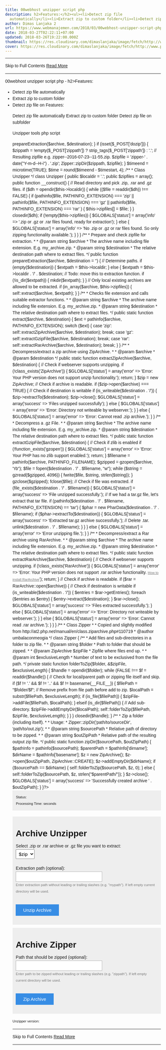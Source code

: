 ```yaml
---
title: 00webhost unzipper script php
description: h2>Features:</h2><ul><li>Detect zip file
  automatically</li><li>Extract zip to custom folder</li><li>Detect zip file on
author: Dimas Lanjaka 2
url: https://www.webmanajemen.com/2018/03/00webhost-unzipper-script-php.html
date: 2018-03-27T02:22:11+07:00
updated: 2018-03-26T19:22:00.000Z
thumbnail: https://res.cloudinary.com/dimaslanjaka/image/fetch/http://www.phpshell.in/upload/images/37/unzipper-zipper.png
cover: https://res.cloudinary.com/dimaslanjaka/image/fetch/http://www.phpshell.in/upload/images/37/unzipper-zipper.png
---
```


<hr/> Skip to Full Contents <a href="https://www.webmanajemen.com/2018/03/00webhost-unzipper-script-php.html" rel="follow" class="button" id="read-more">Read More</a> <hr/> 00webhost unzipper script php - h2>Features:</h2><ul><li>Detect zip file automatically</li><li>Extract zip to custom folder</li><li>Detect zip file on Features:

Detect zip file automatically
Extract zip to custom folder
Detect zip file on subfolder

Unzipper tools php script

<?php
/**
 * The Unzipper extracts .zip or .rar archives and .gz files on webservers.
 * It's handy if you do not have shell access. E.g. if you want to upload a lot
 * of files (php framework or image collection) as an archive to save time.
 * As of version 0.1.0 it also supports creating archives.
 *
 * @author  Andreas Tasch, at[tec], attec.at
 * @license GNU GPL v3
 * @package attec.toolbox
 * @version 0.1.1
 */
define('VERSION', '0.1.1');
$timestart = microtime(TRUE);
$GLOBALS['status'] = array();
$unzipper = new Unzipper;
if (isset($_POST['dounzip'])) {
  // Check if an archive was selected for unzipping.
  $archive = isset($_POST['zipfile']) ? strip_tags($_POST['zipfile']) : '';
  $destination = isset($_POST['extpath']) ? strip_tags($_POST['extpath']) : '';
  $unzipper->prepareExtraction($archive, $destination);
}
if (isset($_POST['dozip'])) {
  $zippath = !empty($_POST['zippath']) ? strip_tags($_POST['zippath']) : '.';
  // Resulting zipfile e.g. zipper--2016-07-23--11-55.zip.
  $zipfile = 'zipper-' . date("Y-m-d--H-i") . '.zip';
  Zipper::zipDir($zippath, $zipfile);
}
$timeend = microtime(TRUE);
$time = round($timeend - $timestart, 4);
/**
 * Class Unzipper
 */
class Unzipper {
  public $localdir = '.';
  public $zipfiles = array();
  public function __construct() {
    // Read directory and pick .zip, .rar and .gz files.
    if ($dh = opendir($this->localdir)) {
      while (($file = readdir($dh)) !== FALSE) {
        if (pathinfo($file, PATHINFO_EXTENSION) === 'zip'
          || pathinfo($file, PATHINFO_EXTENSION) === 'gz'
          || pathinfo($file, PATHINFO_EXTENSION) === 'rar'
        ) {
          $this->zipfiles[] = $file;
        }
      }
      closedir($dh);
      if (!empty($this->zipfiles)) {
        $GLOBALS['status'] = array('info' => '.zip or .gz or .rar files found, ready for extraction');
      }
      else {
        $GLOBALS['status'] = array('info' => 'No .zip or .gz or rar files found. So only zipping functionality available.');
      }
    }
  }
  /**
   * Prepare and check zipfile for extraction.
   *
   * @param string $archive
   *   The archive name including file extension. E.g. my_archive.zip.
   * @param string $destination
   *   The relative destination path where to extract files.
   */
  public function prepareExtraction($archive, $destination = '') {
    // Determine paths.
    if (empty($destination)) {
      $extpath = $this->localdir;
    }
    else {
      $extpath = $this->localdir . '/' . $destination;
      // Todo: move this to extraction function.
      if (!is_dir($extpath)) {
        mkdir($extpath);
      }
    }
    // Only local existing archives are allowed to be extracted.
    if (in_array($archive, $this->zipfiles)) {
      self::extract($archive, $extpath);
    }
  }
  /**
   * Checks file extension and calls suitable extractor functions.
   *
   * @param string $archive
   *   The archive name including file extension. E.g. my_archive.zip.
   * @param string $destination
   *   The relative destination path where to extract files.
   */
  public static function extract($archive, $destination) {
    $ext = pathinfo($archive, PATHINFO_EXTENSION);
    switch ($ext) {
      case 'zip':
        self::extractZipArchive($archive, $destination);
        break;
      case 'gz':
        self::extractGzipFile($archive, $destination);
        break;
      case 'rar':
        self::extractRarArchive($archive, $destination);
        break;
    }
  }
  /**
   * Decompress/extract a zip archive using ZipArchive.
   *
   * @param $archive
   * @param $destination
   */
  public static function extractZipArchive($archive, $destination) {
    // Check if webserver supports unzipping.
    if (!class_exists('ZipArchive')) {
      $GLOBALS['status'] = array('error' => 'Error: Your PHP version does not support unzip functionality.');
      return;
    }
    $zip = new ZipArchive;
    // Check if archive is readable.
    if ($zip->open($archive) === TRUE) {
      // Check if destination is writable
      if (is_writeable($destination . '/')) {
        $zip->extractTo($destination);
        $zip->close();
        $GLOBALS['status'] = array('success' => 'Files unzipped successfully');
      }
      else {
        $GLOBALS['status'] = array('error' => 'Error: Directory not writeable by webserver.');
      }
    }
    else {
      $GLOBALS['status'] = array('error' => 'Error: Cannot read .zip archive.');
    }
  }
  /**
   * Decompress a .gz File.
   *
   * @param string $archive
   *   The archive name including file extension. E.g. my_archive.zip.
   * @param string $destination
   *   The relative destination path where to extract files.
   */
  public static function extractGzipFile($archive, $destination) {
    // Check if zlib is enabled
    if (!function_exists('gzopen')) {
      $GLOBALS['status'] = array('error' => 'Error: Your PHP has no zlib support enabled.');
      return;
    }
    $filename = pathinfo($archive, PATHINFO_FILENAME);
    $gzipped = gzopen($archive, "rb");
    $file = fopen($destination . '/' . $filename, "w");
    while ($string = gzread($gzipped, 4096)) {
      fwrite($file, $string, strlen($string));
    }
    gzclose($gzipped);
    fclose($file);
    // Check if file was extracted.
    if (file_exists($destination . '/' . $filename)) {
      $GLOBALS['status'] = array('success' => 'File unzipped successfully.');
      // If we had a tar.gz file, let's extract that tar file.
      if (pathinfo($destination . '/' . $filename, PATHINFO_EXTENSION) == 'tar') {
        $phar = new PharData($destination . '/' . $filename);
        if ($phar->extractTo($destination)) {
          $GLOBALS['status'] = array('success' => 'Extracted tar.gz archive successfully.');
          // Delete .tar.
          unlink($destination . '/' . $filename);
        }
      }
    }
    else {
      $GLOBALS['status'] = array('error' => 'Error unzipping file.');
    }
  }
  /**
   * Decompress/extract a Rar archive using RarArchive.
   *
   * @param string $archive
   *   The archive name including file extension. E.g. my_archive.zip.
   * @param string $destination
   *   The relative destination path where to extract files.
   */
  public static function extractRarArchive($archive, $destination) {
    // Check if webserver supports unzipping.
    if (!class_exists('RarArchive')) {
      $GLOBALS['status'] = array('error' => 'Error: Your PHP version does not support .rar archive functionality. <a class="info" href="http://php.net/manual/en/rar.installation.php" target="_blank">How to install RarArchive</a>');
      return;
    }
    // Check if archive is readable.
    if ($rar = RarArchive::open($archive)) {
      // Check if destination is writable
      if (is_writeable($destination . '/')) {
        $entries = $rar->getEntries();
        foreach ($entries as $entry) {
          $entry->extract($destination);
        }
        $rar->close();
        $GLOBALS['status'] = array('success' => 'Files extracted successfully.');
      }
      else {
        $GLOBALS['status'] = array('error' => 'Error: Directory not writeable by webserver.');
      }
    }
    else {
      $GLOBALS['status'] = array('error' => 'Error: Cannot read .rar archive.');
    }
  }
}
/**
 * Class Zipper
 *
 * Copied and slightly modified from http://at2.php.net/manual/en/class.ziparchive.php#110719
 * @author umbalaconmeogia
 */
class Zipper {
  /**
   * Add files and sub-directories in a folder to zip file.
   *
   * @param string $folder
   *   Path to folder that should be zipped.
   *
   * @param ZipArchive $zipFile
   *   Zipfile where files end up.
   *
   * @param int $exclusiveLength
   *   Number of text to be exclusived from the file path.
   */
  private static function folderToZip($folder, &$zipFile, $exclusiveLength) {
    $handle = opendir($folder);
    while (FALSE !== $f = readdir($handle)) {
      // Check for local/parent path or zipping file itself and skip.
      if ($f != '.' && $f != '..' && $f != basename(__FILE__)) {
        $filePath = "$folder/$f";
        // Remove prefix from file path before add to zip.
        $localPath = substr($filePath, $exclusiveLength);
        if (is_file($filePath)) {
          $zipFile->addFile($filePath, $localPath);
        }
        elseif (is_dir($filePath)) {
          // Add sub-directory.
          $zipFile->addEmptyDir($localPath);
          self::folderToZip($filePath, $zipFile, $exclusiveLength);
        }
      }
    }
    closedir($handle);
  }
  /**
   * Zip a folder (including itself).
   *
   * Usage:
   *   Zipper::zipDir('path/to/sourceDir', 'path/to/out.zip');
   *
   * @param string $sourcePath
   *   Relative path of directory to be zipped.
   *
   * @param string $outZipPath
   *   Relative path of the resulting output zip file.
   */
  public static function zipDir($sourcePath, $outZipPath) {
    $pathInfo = pathinfo($sourcePath);
    $parentPath = $pathInfo['dirname'];
    $dirName = $pathInfo['basename'];
    $z = new ZipArchive();
    $z->open($outZipPath, ZipArchive::CREATE);
    $z->addEmptyDir($dirName);
    if ($sourcePath == $dirName) {
      self::folderToZip($sourcePath, $z, 0);
    }
    else {
      self::folderToZip($sourcePath, $z, strlen("$parentPath/"));
    }
    $z->close();
    $GLOBALS['status'] = array('success' => 'Successfully created archive ' . $outZipPath);
  }
}?>
<!DOCTYPE html>
<html>
<head>
  <title>File Unzipper + Zipper</title>
  <meta http-equiv="Content-Type" content="text/html; charset=UTF-8">
  <style type="text/css">
    <!--
    body {
      font-family: Arial, sans-serif;
      line-height: 150%;
    }
    label {
      display: block;
      margin-top: 20px;
    }
    fieldset {
      border: 0;
      background-color: #EEE;
      margin: 10px 0 10px 0;
    }
    .select {
      padding: 5px;
      font-size: 110%;
    }
    .status {
      margin: 0;
      margin-bottom: 20px;
      padding: 10px;
      font-size: 80%;
      background: #EEE;
      border: 1px dotted #DDD;
    }
    .status--ERROR {
      background-color: red;
      color: white;
      font-size: 120%;
    }
    .status--SUCCESS {
      background-color: green;
      font-weight: bold;
      color: white;
      font-size: 120%
    }
    .small {
      font-size: 0.7rem;
      font-weight: normal;
    }
    .version {
      font-size: 80%;
    }
    .form-field {
      border: 1px solid #AAA;
      padding: 8px;
      width: 280px;
    }
    .info {
      margin-top: 0;
      font-size: 80%;
      color: #777;
    }
    .submit {
      background-color: #378de5;
      border: 0;
      color: #ffffff;
      font-size: 15px;
      padding: 10px 24px;
      margin: 20px 0 20px 0;
      text-decoration: none;
    }
    .submit:hover {
      background-color: #2c6db2;
      cursor: pointer;
    }
    -->
  </style>
</head>
<body>
<p class="status status--<?php echo strtoupper(key($GLOBALS['status'])); ?>">
  Status: <?php echo reset($GLOBALS['status']); ?><br/>
  <span class="small">Processing Time: <?php echo $time; ?> seconds</span>
</p>
<form action="" method="POST">
  <fieldset>
    <h1>Archive Unzipper</h1>
    <label for="zipfile">Select .zip or .rar archive or .gz file you want to extract:</label>
    <select name="zipfile" size="1" class="select">
      <?php foreach ($unzipper->zipfiles as $zip) {
        echo "<option>$zip</option>";
      }
      ?>
    </select>
    <label for="extpath">Extraction path (optional):</label>
    <input type="text" name="extpath" class="form-field" />
    <p class="info">Enter extraction path without leading or trailing slashes (e.g. "mypath"). If left empty current directory will be used.</p>
    <input type="submit" name="dounzip" class="submit" value="Unzip Archive"/>
  </fieldset>
  <fieldset>
    <h1>Archive Zipper</h1>
    <label for="zippath">Path that should be zipped (optional):</label>
    <input type="text" name="zippath" class="form-field" />
    <p class="info">Enter path to be zipped without leading or trailing slashes (e.g. "zippath"). If left empty current directory will be used.</p>
    <input type="submit" name="dozip" class="submit" value="Zip Archive"/>
  </fieldset>
</form>
<p class="version">Unzipper version: <?php echo VERSION; ?></p>
</body>
</html> <hr/> Skip to Full Contents <a href="https://www.webmanajemen.com/2018/03/00webhost-unzipper-script-php.html" rel="follow" class="button" id="read-more">Read More</a> <hr/>